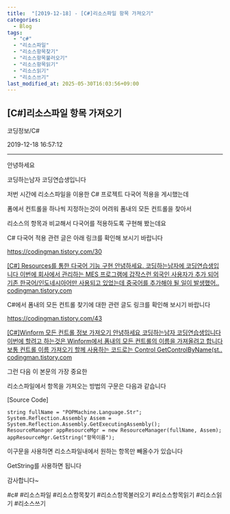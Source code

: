 ```yaml
---
title:  "[2019-12-18] - [C#]리소스파일 항목 가져오기"
categories:
  - Blog
tags:
  - "c#"
  - "리소스파일"
  - "리소스항목찾기"
  - "리소스항목불러오기"
  - "리소스항목읽기"
  - "리소스읽기"
  - "리소스쓰기"
last_modified_at: 2025-05-30T16:03:56+09:00
---
```


## [C#]리소스파일 항목 가져오기

코딩정보/C#

2019-12-18 16:57:12

* * *

안녕하세요

코딩하는남자 코딩연습생입니다

저번 시간에 리소스파일을 이용한 C# 프로젝트 다국어 적용을 게시했는데

폼에서 컨트롤을 하나씩 지정하는것이 어려워 폼내의 모든 컨트롤을 찾아서

리소스의 항목과 비교해서 다국어를 적용하도록 구현해 봤는데요

C# 다국어 적용 관련 글은 아래 링크를 확인해 보시기 바랍니다

<https://codingman.tistory.com/30>

[ [C#] Resources를 통한 다국어 기능 구현 안녕하세요. 코딩하는남자에 코딩연습생입니다 이번에 회사에서 관리하는 MES 프로그램에
갑작스런 외국인 사용자가 추가 되어 기존 한국어/인도네시아어만 사용되고 있었는데 중국어를 추가해야 될 일이 발생했어..
codingman.tistory.com ](https://codingman.tistory.com/30)

C#에서 폼내의 모든 컨트롤 찾기에 대한 관련 글도 링크를 확인해 보시기 바랍니다

<https://codingman.tistory.com/43>

[ [C#]Winform 모든 컨트롤 정보 가져오기 안녕하세요 코딩하는남자 코딩연습생입니다 이번에 할려고 하는것은 Winform에서 폼내의
모든 컨트롤의 이름을 가져올려고 합니다 보통 컨트롤 이름 가져오기 할께 사용하는 코드로는 Control
GetControlByName(st.. codingman.tistory.com
](https://codingman.tistory.com/43)

그런 다음 이 본문의 가장 중요한

리소스파일에서 항목을 가져오는 방법의 구문은 다음과 같습니다

[Source Code]

    
    
    string fullName = "POPMachine.Language.Str";
    System.Reflection.Assembly Assem = System.Reflection.Assembly.GetExecutingAssembly();
    ResourceManager appResourceMgr = new ResourceManager(fullName, Assem);
    appResourceMgr.GetString("항목이름");

이구문을 사용하면 리소스파일내에서 원하는 항목만 빼올수가 있습니다

GetString를 사용하면 됩니다

감사합니다~

  

#c# #리소스파일 #리소스항목찾기 #리소스항목불러오기 #리소스항목읽기 #리소스읽기 #리소스쓰기


